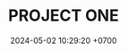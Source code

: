 ---
layout: teamCard
permalink: /team/:title.html
categories: LA2024JN LIN3 LIN4 LIN9
maincover: /assets/logos/BDLF.png
puntosLJMAYO24:
date: 2024-05-02 10:29:20 +0700
title: PROJECT ONE
tag: johto042024
color: black
puntosLJ202404: 12
grupo: sur
background: '#F16C38'
cover: /assets/ver.png
team: PROJECT ONE
ID: P1
status: <i class="fa-solid fa-check"></i>
puntos: 23
pj: 6
pt1: 4 #
pt2: 0
pt3: 4 #
pt4: 0
pt5: 4 #
pt6: 0
pt7: 3 #
pt8: 4 #
pt9: 0
pt10: 0
pt11: 4 #
#PARTIDO 1
j1: RONDA 1
p1: GOLD V
pp1: P1
r1: 0
bg1: rock
rr1: 4 
#PARTIDO 2
j2: RONDA 2
p2: HGSS
pp2: P1
bg2: rock
r2: 0
rr2: 4
#PARTIDO 3
j3: RONDA 3
p3: P1
pp3: RN
bg3: rock
r3: 4
rr3: 0
#PARTIDO 4
j4: RONDA 4
p4: P1
pp4: TSF
bg4: rock
r4: 
rr4:
#PARTIDO 5
j5: RONDA 5
p5: BNT
pp5: P1
bg5: rock
r5: 0
rr5: 4
#PARTIDO 6
j6: RONDA 6
p6: GOD O
pp6: P1
bg6: rock
r6: 
rr6: 
#PARTIDO 7
j7: RONDA 7
p7:  GOLD S
pp7: P1
bg7: rock
r7: 1
rr7: 3
#PARTIDO 8
j8: RONDA 8
p8:  HGHG
pp8: P1
bg8: rock
rr8: 0
r8: 4
#PARTIDO 9
j9: RONDA 9
p9:  P1
pp9: SSI
bg9: rock
r9: 
rr9: 
#PARTIDO 10
j10: RONDA 10
p10: IL
pp10: P1
bg10: rock
r10: 
rr10:
#PARTIDO 11
j11: RONDA 11
p11: GOD G
pp11: P1
bg11: rock
r11: 0
rr11: 4
stream: <i class="fa-brands fa-twitch text-white"></i>
# dia: 19
# hora: '22:10'
---